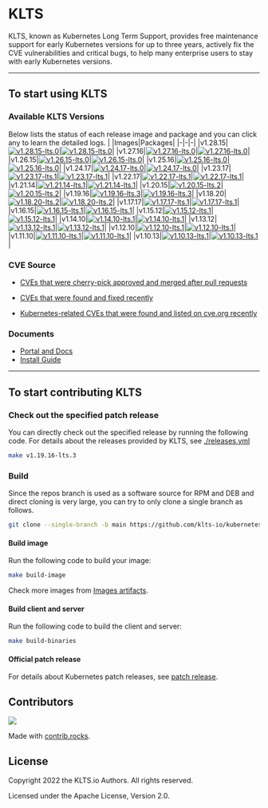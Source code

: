 

# KLTS
KLTS, known as Kubernetes Long Term Support, provides free maintenance support for early Kubernetes versions for up to three years, actively fix the CVE vulnerabilities and critical bugs, to help many enterprise users to stay with early Kubernetes versions.

----

## To start using KLTS

### Available KLTS Versions
Below lists the status of each release image and package and you can click any to learn the detailed logs.
| |Images|Packages|
|-|-|-|
|v1.28.15|[![v1.28.15-lts.0](https://github.com/klts-io/kubernetes-lts/actions/workflows/releases-images.yml/badge.svg?tag=v1.28.15-lts.0)](https://klts.io/docs/kubernetes/releases/v1.24/v1.28.15-lts.0/)|[![v1.28.15-lts.0](https://github.com/klts-io/kubernetes-lts/actions/workflows/releases-package.yml/badge.svg?tag=v1.28.15-lts.0)](https://klts.io/docs/kubernetes/releases/v1.24/v1.28.15-lts.0/)|
|v1.27.16|[![v1.27.16-lts.0](https://github.com/klts-io/kubernetes-lts/actions/workflows/releases-images.yml/badge.svg?tag=v1.27.16-lts.0)](https://klts.io/docs/kubernetes/releases/v1.24/v1.27.16-lts.0/)|[![v1.27.16-lts.0](https://github.com/klts-io/kubernetes-lts/actions/workflows/releases-package.yml/badge.svg?tag=v1.27.16-lts.0)](https://klts.io/docs/kubernetes/releases/v1.24/v1.27.16-lts.0/)|
|v1.26.15|[![v1.26.15-lts.0](https://github.com/klts-io/kubernetes-lts/actions/workflows/releases-images.yml/badge.svg?tag=v1.26.15-lts.0)](https://klts.io/docs/kubernetes/releases/v1.24/v1.26.15-lts.0/)|[![v1.26.15-lts.0](https://github.com/klts-io/kubernetes-lts/actions/workflows/releases-package.yml/badge.svg?tag=v1.26.15-lts.0)](https://klts.io/docs/kubernetes/releases/v1.24/v1.26.15-lts.0/)|
|v1.25.16|[![v1.25.16-lts.0](https://github.com/klts-io/kubernetes-lts/actions/workflows/releases-images.yml/badge.svg?tag=v1.25.16-lts.0)](https://klts.io/docs/kubernetes/releases/v1.24/v1.25.16-lts.0/)|[![v1.25.16-lts.0](https://github.com/klts-io/kubernetes-lts/actions/workflows/releases-package.yml/badge.svg?tag=v1.25.16-lts.0)](https://klts.io/docs/kubernetes/releases/v1.24/v1.25.16-lts.0/)|
|v1.24.17|[![v1.24.17-lts.0](https://github.com/klts-io/kubernetes-lts/actions/workflows/releases-images.yml/badge.svg?tag=v1.24.17-lts.0)](https://klts.io/docs/kubernetes/releases/v1.24/v1.24.17-lts.0/)|[![v1.24.17-lts.0](https://github.com/klts-io/kubernetes-lts/actions/workflows/releases-package.yml/badge.svg?tag=v1.24.17-lts.0)](https://klts.io/docs/kubernetes/releases/v1.24/v1.24.17-lts.0/)|
|v1.23.17|[![v1.23.17-lts.1](https://github.com/klts-io/kubernetes-lts/actions/workflows/releases-images.yml/badge.svg?tag=v1.23.17-lts.1)](https://klts.io/docs/kubernetes/releases/v1.23/v1.23.17-lts.1/)|[![v1.23.17-lts.1](https://github.com/klts-io/kubernetes-lts/actions/workflows/releases-package.yml/badge.svg?tag=v1.23.17-lts.1)](https://klts.io/docs/kubernetes/releases/v1.23/v1.23.17-lts.1/)|
|v1.22.17|[![v1.22.17-lts.1](https://github.com/klts-io/kubernetes-lts/actions/workflows/releases-images.yml/badge.svg?tag=v1.22.17-lts.1)](https://klts.io/docs/kubernetes/releases/v1.22/v1.22.17-lts.1/)|[![v1.22.17-lts.1](https://github.com/klts-io/kubernetes-lts/actions/workflows/releases-package.yml/badge.svg?tag=v1.22.17-lts.1)](https://klts.io/docs/kubernetes/releases/v1.22/v1.22.17-lts.1/)|
|v1.21.14|[![v1.21.14-lts.1](https://github.com/klts-io/kubernetes-lts/actions/workflows/releases-images.yml/badge.svg?tag=v1.21.14-lts.1)](https://klts.io/docs/kubernetes/releases/v1.21/v1.21.14-lts.1/)|[![v1.21.14-lts.1](https://github.com/klts-io/kubernetes-lts/actions/workflows/releases-package.yml/badge.svg?tag=v1.21.14-lts.1)](https://klts.io/docs/kubernetes/releases/v1.21/v1.21.14-lts.1/)|
|v1.20.15|[![v1.20.15-lts.2](https://github.com/klts-io/kubernetes-lts/actions/workflows/releases-images.yml/badge.svg?tag=v1.20.15-lts.2)](https://klts.io/docs/kubernetes/releases/v1.20/v1.20.15-lts.2/)|[![v1.20.15-lts.2](https://github.com/klts-io/kubernetes-lts/actions/workflows/releases-package.yml/badge.svg?tag=v1.20.15-lts.2)](https://klts.io/docs/kubernetes/releases/v1.20/v1.20.15-lts.2/)|
|v1.19.16|[![v1.19.16-lts.3](https://github.com/klts-io/kubernetes-lts/actions/workflows/releases-images.yml/badge.svg?tag=v1.19.16-lts.3)](https://klts.io/docs/kubernetes/releases/v1.19/v1.19.16-lts.3/)|[![v1.19.16-lts.3](https://github.com/klts-io/kubernetes-lts/actions/workflows/releases-package.yml/badge.svg?tag=v1.19.16-lts.3)](https://klts.io/docs/kubernetes/releases/v1.19/v1.19.16-lts.3/)|
|v1.18.20|[![v1.18.20-lts.2](https://github.com/klts-io/kubernetes-lts/actions/workflows/releases-images.yml/badge.svg?tag=v1.18.20-lts.2)](https://klts.io/docs/kubernetes/releases/v1.18/v1.18.20-lts.2/)|[![v1.18.20-lts.2](https://github.com/klts-io/kubernetes-lts/actions/workflows/releases-package.yml/badge.svg?tag=v1.18.20-lts.2)](https://klts.io/docs/kubernetes/releases/v1.18/v1.18.20-lts.2/)|
|v1.17.17|[![v1.17.17-lts.1](https://github.com/klts-io/kubernetes-lts/actions/workflows/releases-images.yml/badge.svg?tag=v1.17.17-lts.1)](https://klts.io/docs/kubernetes/releases/v1.17/v1.17.17-lts.1/)|[![v1.17.17-lts.1](https://github.com/klts-io/kubernetes-lts/actions/workflows/releases-package.yml/badge.svg?tag=v1.17.17-lts.1)](https://klts.io/docs/kubernetes/releases/v1.17/v1.17.17-lts.1/)|
|v1.16.15|[![v1.16.15-lts.1](https://github.com/klts-io/kubernetes-lts/actions/workflows/releases-images.yml/badge.svg?tag=v1.16.15-lts.1)](https://klts.io/docs/kubernetes/releases/v1.16/v1.16.15-lts.1/)|[![v1.16.15-lts.1](https://github.com/klts-io/kubernetes-lts/actions/workflows/releases-package.yml/badge.svg?tag=v1.16.15-lts.1)](https://klts.io/docs/kubernetes/releases/v1.16/v1.16.15-lts.1/)|
|v1.15.12|[![v1.15.12-lts.1](https://github.com/klts-io/kubernetes-lts/actions/workflows/releases-images.yml/badge.svg?tag=v1.15.12-lts.1)](https://klts.io/docs/kubernetes/releases/v1.15/v1.15.12-lts.1/)|[![v1.15.12-lts.1](https://github.com/klts-io/kubernetes-lts/actions/workflows/releases-package.yml/badge.svg?tag=v1.15.12-lts.1)](https://klts.io/docs/kubernetes/releases/v1.15/v1.15.12-lts.1/)|
|v1.14.10|[![v1.14.10-lts.1](https://github.com/klts-io/kubernetes-lts/actions/workflows/releases-images.yml/badge.svg?tag=v1.14.10-lts.1)](https://klts.io/docs/kubernetes/releases/v1.14/v1.14.10-lts.1/)|[![v1.14.10-lts.1](https://github.com/klts-io/kubernetes-lts/actions/workflows/releases-package.yml/badge.svg?tag=v1.14.10-lts.1)](https://klts.io/docs/kubernetes/releases/v1.14/v1.14.10-lts.1/)|
|v1.13.12|[![v1.13.12-lts.1](https://github.com/klts-io/kubernetes-lts/actions/workflows/releases-images.yml/badge.svg?tag=v1.13.12-lts.1)](https://klts.io/docs/kubernetes/releases/v1.13/v1.13.12-lts.1/)|[![v1.13.12-lts.1](https://github.com/klts-io/kubernetes-lts/actions/workflows/releases-package.yml/badge.svg?tag=v1.13.12-lts.1)](https://klts.io/docs/kubernetes/releases/v1.13/v1.13.12-lts.1/)|
|v1.12.10|[![v1.12.10-lts.1](https://github.com/klts-io/kubernetes-lts/actions/workflows/releases-images.yml/badge.svg?tag=v1.12.10-lts.1)](https://klts.io/docs/kubernetes/releases/v1.12/v1.12.10-lts.1/)|[![v1.12.10-lts.1](https://github.com/klts-io/kubernetes-lts/actions/workflows/releases-package.yml/badge.svg?tag=v1.12.10-lts.1)](https://klts.io/docs/kubernetes/releases/v1.12/v1.12.10-lts.1/)|
|v1.11.10|[![v1.11.10-lts.1](https://github.com/klts-io/kubernetes-lts/actions/workflows/releases-images.yml/badge.svg?tag=v1.11.10-lts.1)](https://klts.io/docs/kubernetes/releases/v1.11/v1.11.10-lts.1/)|[![v1.11.10-lts.1](https://github.com/klts-io/kubernetes-lts/actions/workflows/releases-package.yml/badge.svg?tag=v1.11.10-lts.1)](https://klts.io/docs/kubernetes/releases/v1.11/v1.11.10-lts.1/)|
|v1.10.13|[![v1.10.13-lts.1](https://github.com/klts-io/kubernetes-lts/actions/workflows/releases-images.yml/badge.svg?tag=v1.10.13-lts.1)](https://klts.io/docs/kubernetes/releases/v1.10/v1.10.13-lts.1/)|[![v1.10.13-lts.1](https://github.com/klts-io/kubernetes-lts/actions/workflows/releases-package.yml/badge.svg?tag=v1.10.13-lts.1)](https://klts.io/docs/kubernetes/releases/v1.10/v1.10.13-lts.1/)|

### CVE Source

- [CVEs that were cherry-pick approved and merged after pull requests](https://github.com/kubernetes/kubernetes/pulls?q=is%3Apr+is%3Amerged+label%3Acherry-pick-approved+CVE)

- [CVEs that were found and fixed recently](https://www.cvedetails.com/vulnerability-list/vendor_id-15867/product_id-34016/Kubernetes-Kubernetes.html)

- [Kubernetes-related CVEs that were found and listed on cve.org recently](https://cve.mitre.org/cgi-bin/cvekey.cgi?keyword=Kubernetes)



### Documents

- [Portal and Docs](https://klts.io/docs/)
- [Install Guide](https://klts.io/docs/install/)


-----------------------

## To start contributing KLTS

### Check out the specified patch release

You can directly check out the specified release by running the following code. For details about the releases provided by KLTS, see [./releases.yml](https://github.com/klts-io/kubernetes-lts/blob/master/releases.yml)

``` bash
make v1.19.16-lts.3
```

### Build

Since the repos branch is used as a software source for RPM and DEB and direct cloning is very large, you can try to only clone a single branch as follows.

``` bash
git clone --single-branch -b main https://github.com/klts-io/kubernetes-lts
```

#### Build image
Run the following code to build your image:

``` bash
make build-image
```

Check more images from [Images artifacts](https://github.com/orgs/klts-io/packages?repo_name=kubernetes-lts).

#### Build client and server
Run the following code to build the client and server:

``` bash
make build-binaries
```
#### Official patch release
For details about Kubernetes patch releases, see [patch release](https://kubernetes.io/releases/patch-releases/).

## Contributors

<a href="https://github.com/klts-io/kubernetes-lts/graphs/contributors">
  <img src="https://contrib.rocks/image?repo=klts-io/kubernetes-lts" />
</a>

Made with [contrib.rocks](https://contrib.rocks).

## License
Copyright 2022 the KLTS.io Authors. All rights reserved.

Licensed under the Apache License, Version 2.0.
